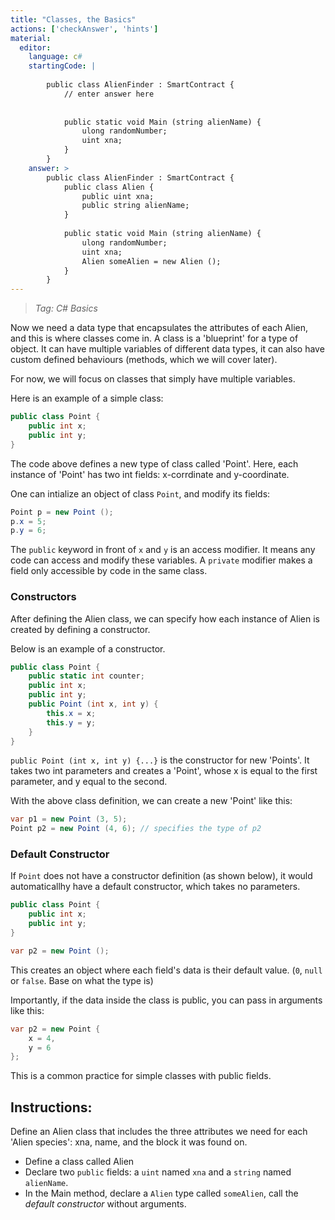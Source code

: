 ```yaml
---
title: "Classes, the Basics"
actions: ['checkAnswer', 'hints']
material: 
  editor:
    language: c#
    startingCode: |
    
        public class AlienFinder : SmartContract {
            // enter answer here
            
            
            public static void Main (string alienName) {
                ulong randomNumber;
                uint xna; 
            }
        }
    answer: > 
        public class AlienFinder : SmartContract {
            public class Alien {
                public uint xna;
                public string alienName;
            }
            
            public static void Main (string alienName) {
                ulong randomNumber;
                uint xna; 
                Alien someAlien = new Alien (); 
            }
        }
---
```


> *Tag: C# Basics*

Now we need a data type that encapsulates the attributes of each Alien, and this is where classes come in. A class is a 'blueprint' for a type of object. It can have multiple variables of different data types, it can also have custom defined behaviours (methods, which we will cover later). 

For now, we will focus on classes that simply have multiple variables. 

Here is an example of a simple class: 

```c#
public class Point {
    public int x;
    public int y;
}
```

The code above defines a new type of class called 'Point'. Here, each instance of 'Point' has two int fields: x-corrdinate and y-coordinate. 

One can intialize an object of class `Point`, and modify its fields: 

```c#
Point p = new Point (); 
p.x = 5; 
p.y = 6; 
```

The `public` keyword in front of `x` and `y` is an access modifier. It means any code can access and modify these variables. A `private` modifier makes a field only accessible by code in the same class. 

### Constructors

After defining the Alien class, we can specify how each instance of Alien is created by defining a constructor. 

Below is an example of a constructor. 

```c#
public class Point {
    public static int counter; 
    public int x;
    public int y;
    public Point (int x, int y) {
        this.x = x;
        this.y = y;
    }
}
```

`public Point (int x, int y) {...}` is the constructor for new 'Points'. It takes two int parameters and creates a 'Point', whose x is equal to the first parameter, and y equal to the second. 

With the above class definition, we can create a new 'Point' like this: 

```c#
var p1 = new Point (3, 5);
Point p2 = new Point (4, 6); // specifies the type of p2
```

### Default Constructor

If `Point` does not have a constructor definition (as shown below), it would automaticallhy have a default constructor, which takes no parameters. 
```c#
public class Point {
    public int x;
    public int y;
}

var p2 = new Point (); 
```
This creates an object where each field's data is their default value. (`0`, `null` or `false`. Base on what the type is)

Importantly, if the data inside the class is public, you can pass in arguments like this: 

```c#
var p2 = new Point {
    x = 4,
    y = 6
}; 
```
This is a common practice for simple classes with public fields. 


## Instructions: 

Define an Alien class that includes the three attributes we need for each 'Alien species': xna, name, and the block it was found on. 

- Define a class called Alien
- Declare two `public` fields: a `uint` named `xna` and a `string` named `alienName`. 
- In the Main method, declare a `Alien` type called `someAlien`, call the *default constructor* without arguments. 
